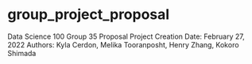 # group_project_proposal
Data Science 100 Group 35 Proposal
Project Creation Date: February 27, 2022
Authors: Kyla Cerdon, Melika Tooranposht, Henry Zhang, Kokoro Shimada

